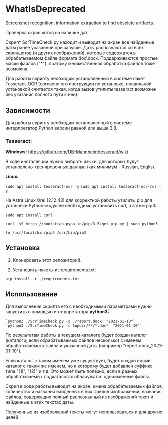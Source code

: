 # WhatIsDeprecated
Screenshot recognition, information extraction to find obsolete artifacts.

Проверка скриншотов на наличие дат.

Скрипт ScrTimeCheck.py находит и выводит на экран все найденные даты ранее указанной при запуске. 
Даты распознаются со всех скриншотов \(и других изображений\), которые содержатся в обрабатываемом файле формата doc\\docx. Поддерживаются простые маски файлов \("*"\), поэтому множественная обработка файлов тоже возможна.

Для работы скрипту необходим установленный в системе пакет Tesseract-OCR (согласно его инструкции по установке, правильной установкой считается такая, когда вызов утилиты tesseract возможен без указания полного пути к ней).

## Зависимости

Для работы скрипту необходим установленный в системе интерпретатор Python версии равной или выше 3.8.

### Tesseract:
**Windows:**  https://github.com/UB-Mannheim/tesseract/wiki

В ходе инсталляции нужно выбрать языки, для которых будут установлены тренировочные данные (как минимум - Russian, Englis).

**Linux:** 

`sudo apt install tesseract-ocr -y`
`sudo apt install tesseract-ocr-rus -y`

На Astra Linux Orel (2.12.43) для корректной работы утилиты pip для установки Python-модулей необходимо установить curl, а затем pip3:

`sudo apt install curl`

`curl -sS https://bootstrap.pypa.io/pip/3.5/get-pip.py | sudo python3`

`ln /usr/local/bin/pip3 /usr/bin/pip3`


## Установка 
1. Клонировать этот репозиторий.

2. Установить пакеты из requirements.txt:

`pip install -r ./requirements.txt`


## Использование

Для выполнения скрипта его с необходимыми параметрами нужно запустить с помощью интерпретатора **python3:**

    `python3 ./ScrTimeCheck.py -c ./report.docx  "2021-01-10"`
    `python3 ./ScrTimeCheck.py -c topdir/**/*.doc*  "2021-01-10"`

По результатам работы в текущем каталоге будет создан каталог (каталоги, если обрабатываемых файлов несколько) с именем обрабатываемого файла и указанной даты (например "report.docx_2021-01-10").

Если каталог с таким именем уже существует, будет создан новый каталог с таким же именем, но к которому будет добавлен суффикс типа "(1)", "(2)" и т.д. Это может быть полезно, если в разных обрабатываемых подкаталогах обнаружатся одноимённые файлы.

Скрип в ходе работы выводит на экран: имена обрабатываемых файлов, количество и названия найденных в них файлов изображений, названия файлов, содержащих полный распознанный из изображений текст  и найденные в этих текстах даты. 

Полученные из изображений тексты могут использоваться и для других целей.